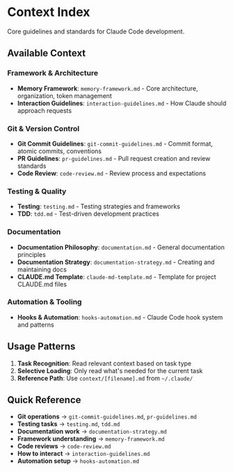 # Context Index

Core guidelines and standards for Claude Code development.

## Available Context

### Framework & Architecture

- **Memory Framework**: `memory-framework.md` - Core architecture, organization, token management
- **Interaction Guidelines**: `interaction-guidelines.md` - How Claude should approach requests

### Git & Version Control

- **Git Commit Guidelines**: `git-commit-guidelines.md` - Commit format, atomic commits, conventions
- **PR Guidelines**: `pr-guidelines.md` - Pull request creation and review standards
- **Code Review**: `code-review.md` - Review process and expectations

### Testing & Quality

- **Testing**: `testing.md` - Testing strategies and frameworks
- **TDD**: `tdd.md` - Test-driven development practices

### Documentation

- **Documentation Philosophy**: `documentation.md` - General documentation principles
- **Documentation Strategy**: `documentation-strategy.md` - Creating and maintaining docs
- **CLAUDE.md Template**: `claude-md-template.md` - Template for project CLAUDE.md files

### Automation & Tooling

- **Hooks & Automation**: `hooks-automation.md` - Claude Code hook system and patterns

## Usage Patterns

1. **Task Recognition**: Read relevant context based on task type
2. **Selective Loading**: Only read what's needed for the current task
3. **Reference Path**: Use `context/[filename].md` from `~/.claude/`

## Quick Reference

- **Git operations** → `git-commit-guidelines.md`, `pr-guidelines.md`
- **Testing tasks** → `testing.md`, `tdd.md`
- **Documentation work** → `documentation-strategy.md`
- **Framework understanding** → `memory-framework.md`
- **Code reviews** → `code-review.md`
- **How to interact** → `interaction-guidelines.md`
- **Automation setup** → `hooks-automation.md`
